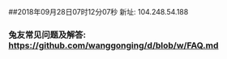 ##2018年09月28日07时12分07秒 新址: 104.248.54.188
### 兔友常见问题及解答: https://github.com/wanggonging/d/blob/w/FAQ.md
